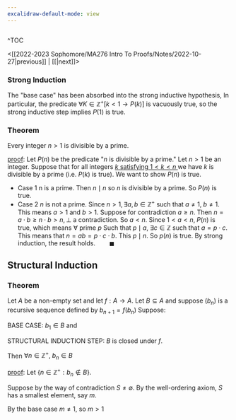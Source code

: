 ```yaml
---
excalidraw-default-mode: view
---
```



```toc

```

^TOC

<[[2022-2023 Sophomore/MA276 Intro To Proofs/Notes/2022-10-27|previous]] | [[|next]]>

### Strong Induction

The "base case" has been absorbed into the strong inductive hypothesis, In particular, the predicate $\forall K \in \mathbb{Z}^+[k<1\to P(k)]$ is vacuously true, so the strong inductive step implies $P(1)$ is true.


### Theorem
Every integer $n>1$ is divisible by a prime.

<u>proof</u>: Let $P(n)$ be the predicate "$n$ is divisible by a prime." Let $n>1$ be an integer. Suppose that for all integers <u>$k$ satisfying $1<k<n$ </u> we have $k$ is divisible by a prime (i.e. $P(k)$ is true). We want to show $P(n)$ is true.

- Case 1 n is a prime. Then $n\mid n$ so $n$ is divisible by a prime. So $P(n)$ is true.
- Case 2 $n$ is not a prime. Since $n>1, \exists a,b\in\mathbb{Z}^+$ such that $a\neq1,\;b\neq1$. This means $a>1$ and $b>1.$ Suppose for contradiction $a\geq n.$ Then $n=a\cdot b\geq n\cdot b > n, \bot$ a contradiction. So $a<n.$ Since $1<a<n,\;P(n)$ is true, which means $\forall$ prime $p$ Such that $p\mid a,\;\exists c \in \mathbb{Z}$ such that $a = p\cdot c.$ This means that $n=ab=p\cdot c \cdot b.$ This $p\mid n.$ So $p(n)$ is true. By strong induction, the result holds.$\qquad\blacksquare$

## Structural Induction

### Theorem

Let $A$ be a non-empty set and let $f:A\to A$. Let $B\subseteq A$ and suppose $(b_n)$ is a recursive sequence defined by $b_{n+1}=f(b_n)$
Suppose:

BASE CASE:  $b_1\in B$ and 

STRUCTURAL INDUCTION STEP: $B$ is closed under $f.$

Then $\forall n \in \mathbb{Z}^+,\;b_n\in B$

<u>proof</u>: Let $\{n\in\mathbb{Z}^+:b_n\notin B\}.$

Suppose by the way of contradiction $S\neq \emptyset.$
By the well-ordering axiom, $S$ has a smallest element, say $m$.

By the base case $m \neq 1,$ so $m>1$